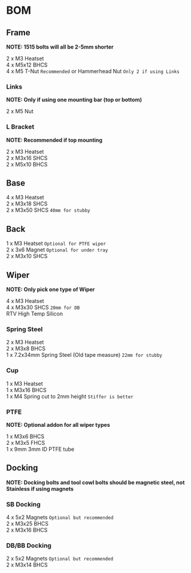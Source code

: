 # BOM

## Frame 
**NOTE: 1515 bolts will all be 2-5mm shorter**

2 x M3 Heatset  
4 x M5x12 BHCS  
4 x M5 T-Nut `Recommended` or Hammerhead Nut `Only 2 if using Links`  

### Links
**NOTE: Only if using one mounting bar (top or bottom)**

2 x M5 Nut  

### L Bracket
**NOTE: Recommended if top mounting**

2 x M3 Heatset  
2 x M3x16 SHCS  
2 x M5x10 BHCS  

## Base
4 x M3 Heatset  
2 x M3x18 SHCS  
2 x M3x50 SHCS `40mm for stubby`  

## Back
1 x M3 Heatset `Optional for PTFE wiper`  
2 x 3x6 Magnet `Optional for under tray`  
2 x M3x10 SHCS  

## Wiper
**NOTE: Only pick one type of Wiper**

4 x M3 Heatset  
4 x M3x30 SHCS `20mm for DB`  
RTV High Temp Silicon  

### Spring Steel
2 x M3 Heatset  
2 x M3x8 BHCS  
1 x 7.2x34mm Spring Steel (Old tape measure) `22mm for stubby`  

### Cup
1 x M3 Heatset  
1 x M3x16 BHCS  
1 x M4 Spring cut to 2mm height `Stiffer is better`  

### PTFE
**NOTE: Optional addon for all wiper types**

1 x M3x6 BHCS  
2 x M3x5 FHCS  
1 x 9mm 3mm ID PTFE tube  

## Docking
**NOTE: Docking bolts and tool cowl bolts should be magnetic steel, not Stainless if using magnets**

### SB Docking
4 x 5x2 Magnets `Optional but recommended`  
2 x M3x25 BHCS  
2 x M3x16 BHCS  

### DB/BB Docking
2 x 5x2 Magnets `Optional but recommended`  
2 x M3x14 BHCS  
